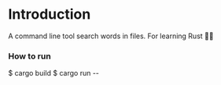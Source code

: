 # Introduction
A command line tool search words in files.
For learning Rust 🧑‍💻

### How to run
$ cargo build
$ cargo run -- <text-to-search> <path-to-file>
